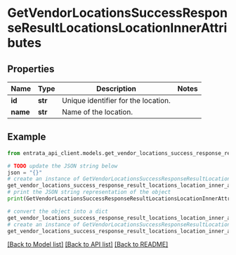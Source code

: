 # GetVendorLocationsSuccessResponseResultLocationsLocationInnerAttributes


## Properties

Name | Type | Description | Notes
------------ | ------------- | ------------- | -------------
**id** | **str** | Unique identifier for the location. | 
**name** | **str** | Name of the location. | 

## Example

```python
from entrata_api_client.models.get_vendor_locations_success_response_result_locations_location_inner_attributes import GetVendorLocationsSuccessResponseResultLocationsLocationInnerAttributes

# TODO update the JSON string below
json = "{}"
# create an instance of GetVendorLocationsSuccessResponseResultLocationsLocationInnerAttributes from a JSON string
get_vendor_locations_success_response_result_locations_location_inner_attributes_instance = GetVendorLocationsSuccessResponseResultLocationsLocationInnerAttributes.from_json(json)
# print the JSON string representation of the object
print(GetVendorLocationsSuccessResponseResultLocationsLocationInnerAttributes.to_json())

# convert the object into a dict
get_vendor_locations_success_response_result_locations_location_inner_attributes_dict = get_vendor_locations_success_response_result_locations_location_inner_attributes_instance.to_dict()
# create an instance of GetVendorLocationsSuccessResponseResultLocationsLocationInnerAttributes from a dict
get_vendor_locations_success_response_result_locations_location_inner_attributes_from_dict = GetVendorLocationsSuccessResponseResultLocationsLocationInnerAttributes.from_dict(get_vendor_locations_success_response_result_locations_location_inner_attributes_dict)
```
[[Back to Model list]](../README.md#documentation-for-models) [[Back to API list]](../README.md#documentation-for-api-endpoints) [[Back to README]](../README.md)


